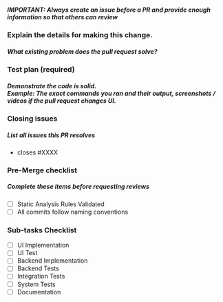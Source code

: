 ##### **_IMPORTANT: Always create an issue before a PR and provide enough information so that others can review_**

<!-- You can skip this if you're making a tiny change, like fixing a typo. -->

### Explain the **details** for making this change.
##### _What existing problem does the pull request solve?_

<!-- Example: When "Adding a function to do X", explain why it is necessary to have a way to do X. -->

### Test plan (required)
##### _Demonstrate the code is solid. </br> Example: The exact commands you ran and their output, screenshots / videos if the pull request changes UI._
<!-- Make sure tests pass in CI. -->

### Closing issues
##### _List all issues this PR resolves_
- closes #XXXX

### Pre-Merge checklist
##### _Complete these items before requesting reviews_
- [ ] Static Analysis Rules Validated
- [ ] All commits follow naming conventions

### Sub-tasks Checklist
- [ ] UI Implementation
- [ ] UI Test
- [ ] Backend Implementation
- [ ] Backend Tests
- [ ] Integration Tests
- [ ] System Tests
- [ ] Documentation
